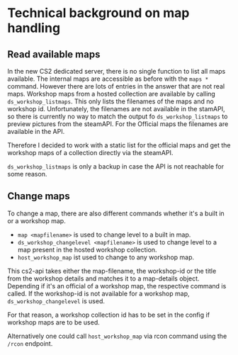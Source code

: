 # Technical background on map handling

## Read available maps
In the new CS2 dedicated server, there is no single function to list all maps available.
The internal maps are accessible as before with the ```maps *``` command. However there are lots of entries in the answer that are not real maps.
Workshop maps from a hosted collection are available by calling ```ds_workshop_listmaps```. This only lists the filenames of the maps and no workshop id. Unfortunately, the filenames are not available in the stamAPI, so there is currently no way to match the output fo ```ds_workshop_listmaps``` to preview pictures from the steamAPI.
For the Official maps the filenames are available in the API.

Therefore I decided to work with a static list for the official maps and get the workshop maps of a collection directly via the steamAPI.

```ds_workshop_listmaps``` is only a backup in case the API is not reachable for some reason.

## Change maps
To change a map, there are also different commands whether it's a built in or a workshop map.

- ```map <mapfilename>``` is used to change level to a built in map.
- ```ds_workshop_changelevel <mapfilename>``` is used to change level to a map present in the hosted workshop collection.
- ```host_workshop_map``` ist used to change to any workshop map.

This cs2-api takes either the map-filename, the workshop-id or the title from the workshop details and matches it to a map-details object. Depending if it's an official of a workshop map, the respective command is called. If the workshop-id is not available for a workshop map, ```ds_workshop_changelevel``` is used.

For that reason, a workshop collection id has to be set in the config if workshop maps are to be used.

Alternatively one could call ```host_workshop_map``` via rcon command using the ```/rcon``` endpoint.